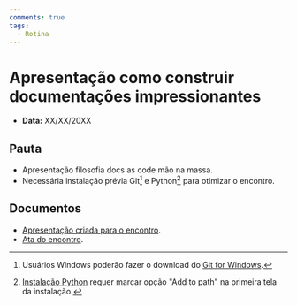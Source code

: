 ```yaml
---
comments: true
tags:
  - Rotina
---
```


# Apresentação como construir documentações impressionantes

- **Data:** XX/XX/20XX

## Pauta
- Apresentação filosofia docs as code mão na massa.
- Necessária instalação prévia Git[^1] e Python[^2] para otimizar o encontro.

## Documentos

- [Apresentação criada para o encontro](https://suges-mg.github.io/reveal.js/presentations/20230926_docs_as_code/index.html).
- [Ata do encontro]().

[^1]: Usuários Windows poderão fazer o download do [Git for Windows](https://gitforwindows.org/).
[^2]: [Instalação Python](https://www.python.org/downloads/) requer marcar opção "Add to path" na primeira tela da instalação.
